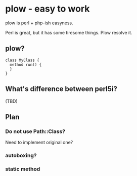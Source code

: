 plow - easy to work
===================

plow is perl + php-ish easyness.

Perl is great, but it has some tiresome things. Plow resolve it.

## plow?

    class MyClass {
      method run() {
      }
    }

## What's difference between perl5i?

(TBD)

## Plan

### Do not use Path::Class?

Need to implement original one?

### autoboxing?

### static method


